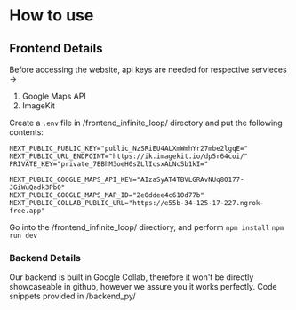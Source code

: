 # How to use

## Frontend Details

Before accessing the website, api keys are needed for respective servieces ->

1. Google Maps API
2. ImageKit

Create a `.env` file in /frontend_infinite_loop/ directory and put the following contents:

```
NEXT_PUBLIC_PUBLIC_KEY="public_NzSRiEU4ALXmWmhYr27mbe2lgqE="
NEXT_PUBLIC_URL_ENDPOINT="https://ik.imagekit.io/dp5r64coi/"
PRIVATE_KEY="private_7BBhM3oeH0sZLlIcsxALNcSb1kI="

NEXT_PUBLIC_GOOGLE_MAPS_API_KEY="AIzaSyAT4TBVLGRAvNUq8O177-JGiWuQadk3Pb0"
NEXT_PUBLIC_GOOGLE_MAPS_MAP_ID="2e0ddee4c610d77b"
NEXT_PUBLIC_COLLAB_PUBLIC_URL="https://e55b-34-125-17-227.ngrok-free.app"
```

Go into the /frontend_infinite_loop/ directiory, and perform
`npm install`
`npm run dev`

### Backend Details

Our backend is built in Google Collab, therefore it won't be directly showcaseable in github, however we assure you it works perfectly.
Code snippets provided in /backend_py/
